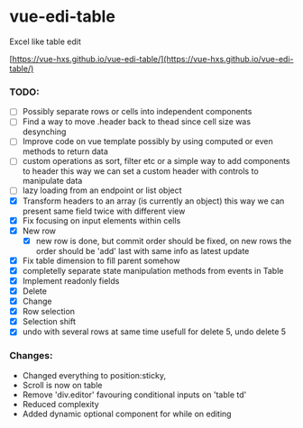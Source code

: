 # vue-edi-table

Excel like table edit

[https://vue-hxs.github.io/vue-edi-table/](https://vue-hxs.github.io/vue-edi-table/)

### TODO:

* [ ] Possibly separate rows or cells into independent components
* [ ] Find a way to move .header back to thead since cell size was desynching
* [ ] Improve code on vue template possibly by using computed or even methods
      to return data
* [ ] custom operations as sort, filter etc or a simple way to add components to header
      this way we can set a custom header with controls to manipulate data
* [ ] lazy loading from an endpoint or list object
* [x] Transform headers to an array (is currently an object)
      this way we can present same field twice with different view
* [x] Fix focusing on input elements within cells
* [x] New row
  * [x] new row is done, but commit order should be fixed, on new rows the
        order should be 'add' last with same info as latest update
* [x] Fix table dimension to fill parent somehow
* [x] completelly separate state manipulation methods from events in Table
* [x] Implement readonly fields
* [x] Delete
* [x] Change
* [x] Row selection
* [x] Selection shift
* [x] undo with several rows at same time
      usefull for delete 5, undo delete 5

### Changes:

* Changed everything to position:sticky,
* Scroll is now on table
* Remove 'div.editor' favouring conditional inputs on 'table td'
* Reduced complexity
* Added dynamic optional component for while on editing
